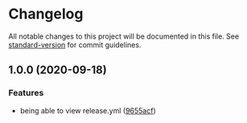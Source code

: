 # Changelog

All notable changes to this project will be documented in this file. See [standard-version](https://github.com/conventional-changelog/standard-version) for commit guidelines.

## 1.0.0 (2020-09-18)


### Features

* being able to view release.yml ([9655acf](https://github.com/MarcoEidinger/gh-workflow_dispatch-standard-version-recipe/commit/9655acfc9410a404da0564ac29b25ba85251f17a))
